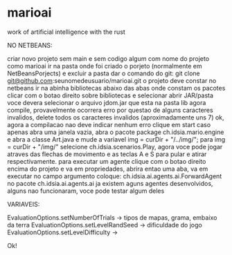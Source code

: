 marioai
=======

work of artificial intelligence with the rust

NO NETBEANS:

criar novo projeto sem main e sem codigo algum com nome do projeto como marioai
ir na pasta onde foi criado o porjeto (normalmente em NetBeansPorjects) e excluir a pasta
dar o comando do git: git clone git@github.com:seunomedeusuario/marioai.git
o projeto deve constar no netbeans
ir na abinha bibliotecas abaixo das abas onde constam os pacotes clicar com o botao direito sobre bibliotecas e selecionar abrir JAR/pasta
voce devera selecionar o arquivo jdom.jar que esta na pasta lib
agora compile, provavelmente ocorrera erro por questao de alguns caracteres invalidos, delete todos os caracteres invalidos (aproximadamente uns 7)
ok, agora a compilacao nao deve indicar nenhum erro
clique em start
caso apenas abra uma janela vazia, abra o pacote package ch.idsia.mario.engine e abra a classe Art.java e mude a variavel img = curDir + "/../img/"; 
para  img = curDir + "/img/"
selecione ch.idsia.scenarios.Play, agora voce pode jogar atraves das flechas de movimento e as teclas A e S para pular e atirar respectivamente.
para executar um agente clique com o botao direito encima do projeto e va em propriedades, abrira entao uma aba, va em executar
no campo argumento coloque: ch.idsia.ai.agents.ai.ForwardAgent
no pacote ch.idsia.ai.agents.ai ja existem aguns agentes desenvolvidos, alguns nao funcionaram, voce pode testar algum deles

VARIAVEIS:

EvaluationOptions.setNumberOfTrials -> tipos de mapas, grama, embaixo da terra
EvaluationOptions.setLevelRandSeed -> dificuldade do jogo
EvaluationOptions.setLevelDifficulty -> 

Ok!
